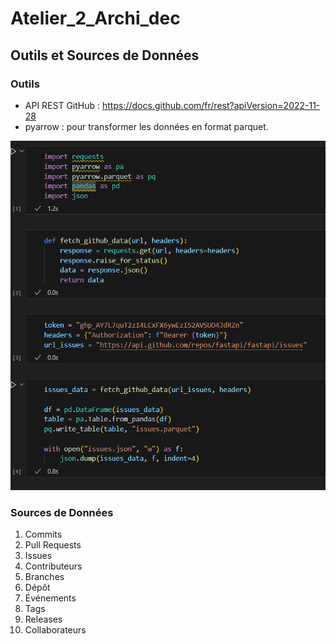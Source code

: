 # Atelier_2_Archi_dec

## Outils et Sources de Données

### Outils
- API REST GitHub : https://docs.github.com/fr/rest?apiVersion=2022-11-28
- pyarrow : pour transformer les données en format parquet.


![Texte alternatif de l'image](archgi_image/image1.png)

### Sources de Données
1. Commits
2. Pull Requests
3. Issues
4. Contributeurs
5. Branches
6. Dépôt
7. Événements
8. Tags
9. Releases
10. Collaborateurs

